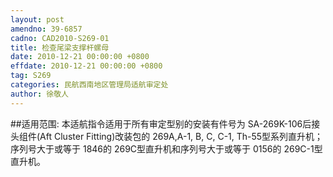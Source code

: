 ```yaml
---
layout: post
amendno: 39-6857
cadno: CAD2010-S269-01
title: 检查尾梁支撑杆螺母
date: 2010-12-21 00:00:00 +0800
effdate: 2010-12-21 00:00:00 +0800
tag: S269
categories: 民航西南地区管理局适航审定处
author: 徐敬人
---
```


##适用范围:
本适航指令适用于所有审定型别的安装有件号为 SA-269K-106后接头组件(Aft Cluster Fitting)改装包的 269A,A-1, B, C, C-1, Th-55型系列直升机；序列号大于或等于 1846的 269C型直升机和序列号大于或等于 0156的 269C-1型直升机。

